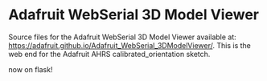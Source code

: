 # Adafruit WebSerial 3D Model Viewer
Source files for the Adafruit WebSerial 3D Model Viewer available at: https://adafruit.github.io/Adafruit_WebSerial_3DModelViewer/. This is the web end for the Adafruit AHRS calibrated_orientation sketch.

now on flask!
